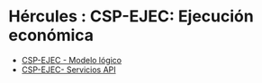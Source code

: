 # Hércules : CSP\-EJEC: Ejecución económica



* [CSP\-EJEC \- Modelo lógico](/hercules/sgi-sistema-de-gestion-de-investigacion/diseno/componentes/sgi-csp/csp-ejec-ejecucion-economica/csp-ejec-modelo-logico.md "/hercules/sgi-sistema-de-gestion-de-investigacion/diseno/componentes/sgi-csp/csp-ejec-ejecucion-economica/csp-ejec-modelo-logico.md")
* [CSP\-EJEC\- Servicios API](/hercules/sgi-sistema-de-gestion-de-investigacion/diseno/componentes/sgi-csp/csp-ejec-ejecucion-economica/csp-ejec-servicios-api.md "/hercules/sgi-sistema-de-gestion-de-investigacion/diseno/componentes/sgi-csp/csp-ejec-ejecucion-economica/csp-ejec-servicios-api.md")




